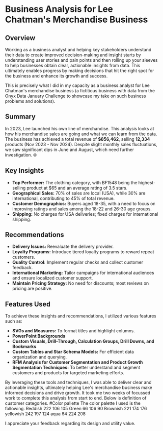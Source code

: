 
# Business Analysis for Lee Chatman's Merchandise Business

## Overview

Working as a business analyst and helping key stakeholders understand their data to create improved decision-making and insight starts by understanding user stories and pain points and then rolling up your sleeves to help businesses obtain clear, actionable insights from data. This ultimately enables progress by making decisions that hit the right spot for the business and enhance its growth and success.

This is precisely what I did in my capacity as a business analyst for Lee Chatman's merchandise business (a fictitious business with data from the Onyx Data January Challenge to showcase my take on such business problems and solutions).

## Summary

In 2023, Lee launched his own line of merchandise. This analysis looks at how his merchandise sales are going and what we can learn from the data. The business has achieved a total revenue of **$856,462**, selling **12,334** products (Nov 2023 - Nov 2024). Despite slight monthly sales fluctuations, we saw significant dips in June and August, which need further investigation. 🌐

## Key Insights

- **Top Performer:** The clothing category, with BF1548 being the highest-selling product at $65 and an average rating of 3.5 stars.
- **Geographical Sales:** 70% of sales are local (USA), while 30% are international, contributing to 45% of total revenue.
- **Customer Demographics:** Buyers aged 18-35, with a need to focus on improving ratings and sales among the 18-22 and 26-30 age groups.
- **Shipping:** No charges for USA deliveries; fixed charges for international shipping.

## Recommendations

- **Delivery Issues:** Reevaluate the delivery provider.
- **Loyalty Programs:** Introduce tiered loyalty programs to reward repeat customers.
- **Quality Control:** Implement regular checks and collect customer feedback.
- **International Marketing:** Tailor campaigns for international audiences and ensure localized customer support.
- **Maintain Pricing Strategy:** No need for discounts; most reviews on pricing are positive.

## Features Used

To achieve these insights and recommendations, I utilized various features such as:

- **SVGs and Measures:** To format titles and highlight columns.
- **PowerPoint Backgrounds**
- **Custom Visuals, Drill-Through, Calculation Groups, Drill Downs, and Bookmarks**
- **Custom Tables and Star Schema Models:** For efficient data organization and querying.
- **RFM Analysis for Customer Segmentation and Product Growth Segmentation Techniques:** To better understand and segment customers and products for targeted marketing efforts.

By leveraging these tools and techniques, I was able to deliver clear and actionable insights, ultimately helping Lee's merchandise business make informed decisions and drive growth. It took me two weeks of focussed work to complete this analysis from start to end.
Below is definition of customer categories.
#Color pallette
The color palette I used is the following. Reddish 222 106 105 Green 66 106 90 Brownish 221 174 176 yellowish 242 197 124 aqua 64 224 208 


I appreciate your feedback regarding its design and utility value.
